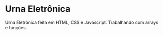 # Urna Eletrônica

Urna Eletrônica feita em HTML, CSS e Javascript.
Trabalhando com arrays e funções.

